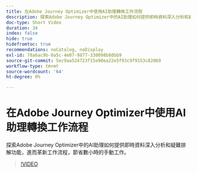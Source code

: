 ```yaml
---
title: 在Adobe Journey Optimizer中使用AI助理轉換工作流程
description: 探索Adobe Journey Optimizer中的AI助理如何提供即時資料深入分析和疑難排解功能，進而革新工作流程，節省數小時的手動工作。
doc-type: Short Video
duration: 34
index: false
hide: true
hidefromtoc: true
recommendations: noCatalog, noDisplay
exl-id: 78a6ac9b-0a5c-4e07-9877-330098b8dbb9
source-git-commit: 5ec9aa524723f15e90ea22e5f93c9f9153c82069
workflow-type: tm+mt
source-wordcount: '64'
ht-degree: 0%

---
```


# 在Adobe Journey Optimizer中使用AI助理轉換工作流程

探索Adobe Journey Optimizer中的AI助理如何提供即時資料深入分析和疑難排解功能，進而革新工作流程，節省數小時的手動工作。

<!-- 65_S653_3442539_33_transforming-workflows-with-ai-assistant-in-adobe-journey-optimizer -->
>[!VIDEO](https://video.tv.adobe.com/v/3460451/?learn=on&enablevpops=true&captions=chi_hant)
